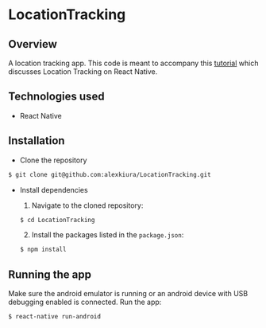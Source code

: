 # LocationTracking

## Overview

A location tracking app. This code is meant to accompany this [tutorial](https://pub.scotch.io/@alexkiura/location-tracking-with-react-native-and-android) which discusses Location Tracking on React Native.

## Technologies used

* React Native

## Installation

* Clone the repository

```bash
$ git clone git@github.com:alexkiura/LocationTracking.git
```

* Install dependencies
    1. Navigate to the cloned repository:
    ```bash
    $ cd LocationTracking
    ```

    2. Install the packages listed in the `package.json`:
    ```bash
    $ npm install
    ```

## Running the app

Make sure the android emulator is running or an android device with USB debugging enabled is connected.
Run the app:

```bash
$ react-native run-android
```
